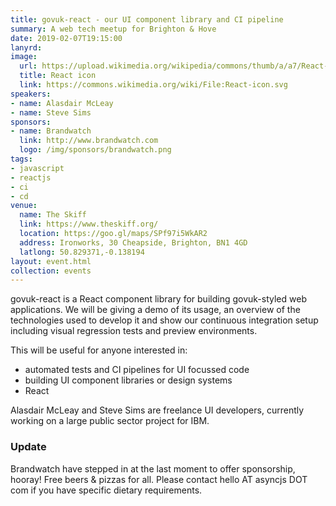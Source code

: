 ```yaml
---
title: govuk-react - our UI component library and CI pipeline
summary: A web tech meetup for Brighton & Hove
date: 2019-02-07T19:15:00
lanyrd: 
image:
  url: https://upload.wikimedia.org/wikipedia/commons/thumb/a/a7/React-icon.svg/512px-React-icon.svg.png
  title: React icon
  link: https://commons.wikimedia.org/wiki/File:React-icon.svg
speakers:
- name: Alasdair McLeay
- name: Steve Sims
sponsors:
- name: Brandwatch
  link: http://www.brandwatch.com
  logo: /img/sponsors/brandwatch.png
tags:
- javascript
- reactjs
- ci
- cd
venue:
  name: The Skiff
  link: https://www.theskiff.org/
  location: https://goo.gl/maps/SPf97i5WkAR2
  address: Ironworks, 30 Cheapside, Brighton, BN1 4GD
  latlong: 50.829371,-0.138194
layout: event.html
collection: events
---
```


govuk-react is a React component library for building govuk-styled web applications. We will be giving a demo of its usage, an overview of the technologies used to develop it and show our continuous integration setup including visual regression tests and preview environments.

This will be useful for anyone interested in:

- automated tests and CI pipelines for UI focussed code
- building UI component libraries or design systems
- React

Alasdair McLeay and Steve Sims are freelance UI developers, currently working on a large public sector project for IBM.

### Update

Brandwatch have stepped in at the last moment to offer sponsorship, hooray! Free beers & pizzas for all. Please contact hello AT asyncjs DOT com if you have specific dietary requirements.
